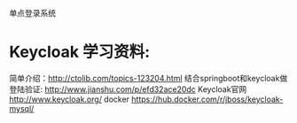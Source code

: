 单点登录系统

# Keycloak 学习资料:
简单介绍：http://ctolib.com/topics-123204.html
结合springboot和keycloak做登陆验证:  http://www.jianshu.com/p/efd32ace20dc
Keycloak官网 http://www.keycloak.org/
docker  https://hub.docker.com/r/jboss/keycloak-mysql/

